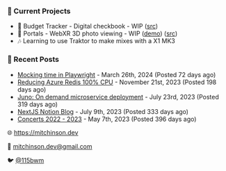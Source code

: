 ### 📌 Current Projects
- 💸 Budget Tracker - Digital checkbook - WIP ([src](https://github.com/bmitchinson/budget-entry))
- 📸 Portals - WebXR 3D photo viewing - WIP ([demo](https://portals.mitchinson.dev/)) ([src](https://github.com/bmitchinson/vr-jpg-viewer-webxr))
- 🎶 Learning to use Traktor to make mixes with a X1 MK3

### 📝 Recent Posts

- [Mocking time in Playwright](https://blog.mitchinson.dev/playwright-mock-time) - March 26th, 2024 (Posted 72 days ago)
- [Reducing Azure Redis 100% CPU](https://blog.mitchinson.dev/redis-cpu) - November 21st, 2023 (Posted 198 days ago)
- [Juno: On demand microservice deployment](https://blog.mitchinson.dev/juno) - July 23rd, 2023 (Posted 319 days ago)
- [NextJS Notion Blog](https://blog.mitchinson.dev/blog-2023) - July 9th, 2023 (Posted 333 days ago)
- [Concerts 2022 - 2023](https://blog.mitchinson.dev/concerts-2023) - May 7th, 2023 (Posted 396 days ago)

🌐 https://mitchinson.dev

💌 mitchinson.dev@gmail.com

🐦 [@115bwm](https://twitter.com/115bwm)